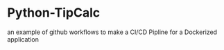 # Python-TipCalc
an example of github workflows to make a CI/CD Pipline for a Dockerized application
